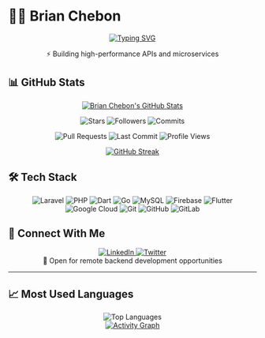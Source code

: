 # 👨‍💻 Brian Chebon

<p align="center">
  <a href="https://git.io/typing-svg">
    <img src="https://readme-typing-svg.demolab.com?font=Fira+Code&pause=1000&color=6A5ACD&center=true&vCenter=true&width=435&lines=Backend+Developer;Laravel+%7C+Dart+%7C+Golang" alt="Typing SVG" />
  </a>
</p>

<div align="center">
  ⚡ Building high-performance APIs and microservices
</div>

## 📊 GitHub Stats

<div align="center">
  <a href="https://github.com/brian-chebon">
    <img src="https://github-readme-stats-git-masterrstaa-rickstaa.vercel.app/api?username=brian-chebon&show_icons=true&theme=tokyonight&hide_border=true&count_private=true&custom_title=Brian%20Chebon%27s%20GitHub%20Stats" alt="Brian Chebon's GitHub Stats" />
  </a>
</div>

<p align="center">
  <img src="https://img.shields.io/github/stars/brian-chebon?style=for-the-badge&label=Stars&color=6A5ACD" alt="Stars"/>
  <img src="https://img.shields.io/github/followers/brian-chebon?style=for-the-badge&label=Followers&color=6A5ACD" alt="Followers"/>
  <img src="https://img.shields.io/github/commit-activity/m/brian-chebon/brian-chebon?style=for-the-badge&label=Monthly%20Commits&color=6A5ACD" alt="Commits"/>
</p>

<p align="center">
  <img src="https://img.shields.io/github/issues-pr/brian-chebon/brian-chebon?style=for-the-badge&label=Pull%20Requests&color=6A5ACD" alt="Pull Requests"/>
  <img src="https://img.shields.io/github/last-commit/brian-chebon/brian-chebon?style=for-the-badge&label=Last%20Commit&color=6A5ACD" alt="Last Commit"/>
  <img src="https://komarev.com/ghpvc/?username=brian-chebon&style=for-the-badge&color=6A5ACD" alt="Profile Views"/>
</p>

<div align="center">
  <a href="https://git.io/streak-stats">
    <img src="https://github-readme-streak-stats.herokuapp.com?user=brian-chebon&theme=tokyonight&hide_border=true" alt="GitHub Streak" />
  </a>
</div>

## 🛠️ Tech Stack

<div align="center">
  <img src="https://img.shields.io/badge/LARAVEL-FF2D20?style=for-the-badge&logo=laravel&logoColor=white" alt="Laravel" />
  <img src="https://img.shields.io/badge/PHP-777BB4?style=for-the-badge&logo=php&logoColor=white" alt="PHP" />
  <img src="https://img.shields.io/badge/DART-0175C2?style=for-the-badge&logo=dart&logoColor=white" alt="Dart" />
  <img src="https://img.shields.io/badge/GO-00ADD8?style=for-the-badge&logo=go&logoColor=white" alt="Go" />
  <img src="https://img.shields.io/badge/MYSQL-4479A1?style=for-the-badge&logo=mysql&logoColor=white" alt="MySQL" />
  <img src="https://img.shields.io/badge/FIREBASE-FFCA28?style=for-the-badge&logo=firebase&logoColor=black" alt="Firebase" />
  <img src="https://img.shields.io/badge/FLUTTER-02569B?style=for-the-badge&logo=flutter&logoColor=white" alt="Flutter" />
  <img src="https://img.shields.io/badge/GOOGLE_CLOUD-4285F4?style=for-the-badge&logo=google-cloud&logoColor=white" alt="Google Cloud" />
  <img src="https://img.shields.io/badge/GIT-F05032?style=for-the-badge&logo=git&logoColor=white" alt="Git" />
  <img src="https://img.shields.io/badge/GITHUB-181717?style=for-the-badge&logo=github&logoColor=white" alt="GitHub" />
  <img src="https://img.shields.io/badge/GITLAB-FCA121?style=for-the-badge&logo=gitlab&logoColor=white" alt="GitLab" />
</div>

## 🤝 Connect With Me

<div align="center">
  <a href="https://www.linkedin.com/in/brianchebon">
    <img src="https://img.shields.io/badge/LINKEDIN-0077B5?style=for-the-badge&logo=linkedin&logoColor=white" alt="LinkedIn"/>
  </a>
  <a href="https://twitter.com/developerbrian">
    <img src="https://img.shields.io/badge/TWITTER-1DA1F2?style=for-the-badge&logo=twitter&logoColor=white" alt="Twitter"/>
  </a>
</div>

<div align="center">
  💼 Open for remote backend development opportunities
</div>

---

## 📈 Most Used Languages

<div align="center">
  <img src="https://github-readme-stats.vercel.app/api/top-langs/?username=brian-chebon&layout=compact&theme=tokyonight&hide_border=true" alt="Top Languages" />
</div>

<div align="center">
  <a href="https://github.com/brian-chebon">
    <img src="https://github-readme-activity-graph.vercel.app/graph?username=brian-chebon&theme=tokyo-night&hide_border=true&bg_color=1A1B27&color=628FDA&line=6A5ACD" alt="Activity Graph" />
  </a>
</div>
